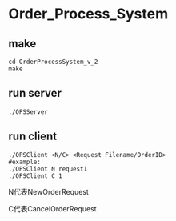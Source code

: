 # Order_Process_System
## make
```
cd OrderProcessSystem_v_2
make
```
## run server
```
./OPSServer
```
## run client
```
./OPSClient <N/C> <Request Filename/OrderID>
#example:
./OPSClient N request1
./OPSClient C 1
```
N代表NewOrderRequest

C代表CancelOrderRequest


